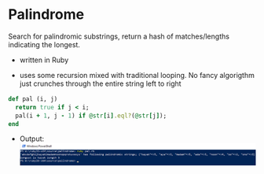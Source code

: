 # Palindrome

Search for palindromic substrings, return a hash of matches/lengths indicating the longest.

- written in Ruby

- uses some recursion mixed with traditional looping. No fancy algorigthm just crunches
through the entire string left to right

```ruby
def pal (i, j)
  return true if j < i;
  pal(i + 1, j - 1) if @str[i].eql?(@str[j]);
end
```

- Output:  
![Sample Palindrome output:](https://github.com/skomja00/Ruby/blob/master/Palindrome/pal_output.png)

  
  
 
